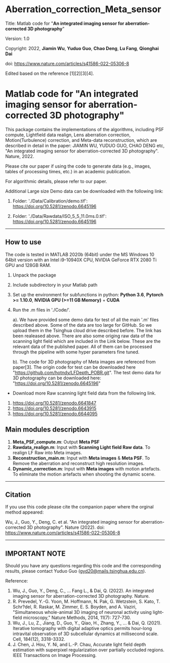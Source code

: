 # Aberration_correction_Meta_sensor
Title:      Matlab code for "**An integrated imaging sensor for aberration-corrected 3D photography**"

Version:    1.0 

Copyright:  2022, **Jiamin Wu**, **Yuduo Guo**, **Chao Deng**,  **Lu Fang**, **Qionghai Dai**

doi:         https://www.nature.com/articles/s41586-022-05306-8

Edited based on the reference [1][2][3][4].

Matlab code for "An integrated imaging sensor for aberration-corrected 3D photography"
==========================================================

This package contains the implementations of the algorithms, including PSF compute, Lightfield data realign, Lens aberration correction, Motion(Turbulence) correction, and Meta-data reconstruction, which are described in detail in the paper: 
JIAMIN WU, YUDUO GUO, CHAO DENG etc, "An integrated imaging sensor for aberration-corrected 3D photography". Nature, 2022.

Please cite our paper if using the code to generate data (e.g., images, tables of processing times, etc.) in an academic publication.

For algorithmic details, please refer to our paper.

Additional Large size Demo data can be downloaded with the following link:
1. Folder: './Data/Calibration/demo.tif':
https://doi.org/10.5281/zenodo.6645196
   
2. Folder: './Data/Rawdata/ISO_5_5_11.0ms.0.tif':
https://doi.org/10.5281/zenodo.6645196
----------------
How to use
----------------
The code is tested in MATLAB 2020b (64bit) under the MS Windows 10 64bit version with an Intel i9-10940X CPU, NVIDIA GeForce RTX 2080 Ti GPU and 128GB RAM.

1. Unpack the package
2. Include subdirectory in your Matlab path
3. Set up the environment for subfunctions in python: **Python 3.6**, **Pytorch >= 1.10.0**, **NVIDIA GPU (>=11 GB Memory)** + **CUDA**
4. Run the .m files in './Code/'.
    
 
   a). We have provided some demo data for test of all the main '.m' files described above. Some of the data are too large for GitHub. So we upload them in the Tsinghua cloud drive described before. The link has been realeased above. There are also some origing raw data of the scanning light field which are included in the Link below. These are the relevant data of the published paper. All of them can be processed through the pipeline with some hyper parameters fine tuned.
  
   b). The code for 3D photography of Meta images are refereced from paper[3]. The origin code for test can be downloaded here "https://github.com/hotndy/LFDepth_POBR.git". The test demo data for 3D photography can be downloaded here: "https://doi.org/10.5281/zenodo.6645196"

* Download more Raw scanning light field data from the following link.
1. https://doi.org/10.5281/zenodo.6641847
2. https://doi.org/10.5281/zenodo.6643915
3. https://doi.org/10.5281/zenodo.6644095

Main modules description
----------------
1. **Meta_PSF_compute.m**: Output **Meta PSF**
2. **Rawdata_realign.m**: Input with **Scanning Light field Raw data**. To realign LF Raw into Meta images.
3. **Reconstruction_main.m**: Input with **Meta images** & **Meta PSF**. To Remove the aberration and reconstruct high resolution images.
4. **Dynamic_correction.m**: Input with **Meta images** with motion artefacts. To eliminate the motion artefacts when shooting the dynamic scene.

----------------
Citation 
---------------- 
If you use this code please cite the companion paper where the orginal method appeared:

Wu, J., Guo, Y., Deng, C. et al. "An integrated imaging sensor for aberration-corrected 3D photography". Nature (2022). 
doi: https://www.nature.com/articles/s41586-022-05306-8


----------------
IMPORTANT NOTE 
---------------- 
Should you have any questions regarding this code and the corresponding results, please contact Yuduo Guo (gyd20@mails.tsinghua.edu.cn).

Reference:
1.  Wu, J., Guo, Y., Deng, C., ... Fang L., & Dai, Q. (2022). An integrated imaging sensor for aberration-corrected 3D photography. Nature.
2.  R. Prevedel, Y.-G. Yoon, M. Hoffmann, N. Pak, G. Wetzstein, S. Kato, T. Schr?del, R. Raskar, M. Zimmer, E. S. Boyden, and A. Vaziri, 
     "Simultaneous whole-animal 3D imaging of neuronal activity using light-field microscopy," Nature Methods, 2014, 11(7): 727-730.
3.  Wu, J., Lu, Z., Jiang, D., Guo, Y., Qiao, H., Zhang, Y., ... & Dai, Q. (2021). Iterative tomography with digital adaptive optics permits hour-long intravital observation of 3D subcellular dynamics at millisecond scale. Cell, 184(12), 3318-3332.
4.  J. Chen, J. Hou, Y. Ni, and  L.-P. Chau, Accurate light field depth estimation with superpixel regularization over partially occluded regions. IEEE Transactions on Image Processing.

